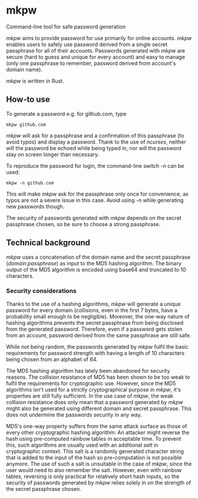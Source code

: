 # mkpw
Command-line tool for safe password generation

_mkpw_ aims to provide password for use primarily for online accounts.
_mkpw_ enables users to safely use password derived from a single secret
passphrase for all of their accounts.
Passwords generated with _mkpw_ are secure (hard to guess and unique for
every account) and easy to manage (only one passphrase to remember, password
derived from account's domain name).

_mkpw_ is written in Rust.

## How-to use
To generate a password e.g. for github.com, type

    mkpw github.com

_mkpw_ will ask for a passphrase and a confirmation of this passphrase (to
avoid typos) and display a password. Thank to the use of _ncurses_, neither
will the password be echoed while being typed in, nor will the password stay
on screen longer than necessary.

To reproduce the password for login, the command-line switch _-n_ can be used:

    mkpw -n github.com

This will make _mkpw_ ask for the passphrase only once for convenience, as
typos are not a severe issue in this case.
Avoid using _-n_ while generating new passwords though.

The security of passwords generated with _mkpw_ depends on the secret 
passphrase chosen, so be sure to choose a strong passphrase.

## Technical background
_mkpw_ uses a concatenation of the domain name and the secret passphrase
(_domain_:_passphrase_) as input to the MD5 hashing algorithm. The binary
output of the MD5 algorithm is encoded using base64 and truncated to 10
characters.

### Security considerations
Thanks to the use of a hashing algorithms, _mkpw_ will generate a unique
password for every domain (collisions, even in the first 7 bytes, have a
probability small enough to be negligible). 
Moreover, the one-way nature of hashing algorithms prevents the secret 
passphrase from being disclosed from the generated password.
Therefore, even if a password gets stolen from an account, password derived 
from the same passphrase are still safe.

While not being random, the passwords generated by _mkpw_ fulfil the basic
requirements for password strength with having a length of 10 characters
being chosen from an alphabet of 64.

The MD5 hashing algorithm has lately been abandoned for security reasons.
The collision resistance of MD5 has been shown to be too weak to fulfil the
requirements for cryptographic use.
However, since the MD5 algorithms isn't used for a strictly cryptographical
purpose in _mkpw_, it's properties are still fully sufficient.
In the use case of _mkpw_, the weak collision resistance does only mean that a
password generated by _mkpw_ might also be generated using different domain
and secret passphrase.
This does not undermine the passwords security in any way.

MD5's one-way property suffers from the same attack surface as those of every
other cryptographic hashing algorithm:
An attacker might reverse the hash using pre-computed rainbow tables in 
acceptable time.
To prevent this, such algorithms are usually used with an additional _salt_ in
cryptographic context.
This salt is a randomly generated character string that is added to the 
input of the hash so pre-computation is not possible anymore.
The use of such a salt is unsuitable in the case of _mkpw_, since the user 
would need to also remember the salt.
However, even with rainbow tables, reversing is only practical for relatively 
short hash inputs, so the security of passwords generated by _mkpw_ relies 
solely in on the strength of the secret passphrase chosen.
